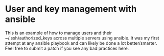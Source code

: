 User and key management with ansible
===

This is an example of how to manage users and their ~/.ssh/authorized_keys across multiple servers using ansible.  It was my
first attempt at any ansible playbook and can likely be done a lot better/smarter.  Feel free to submit a patch if you see any
bad practices here.